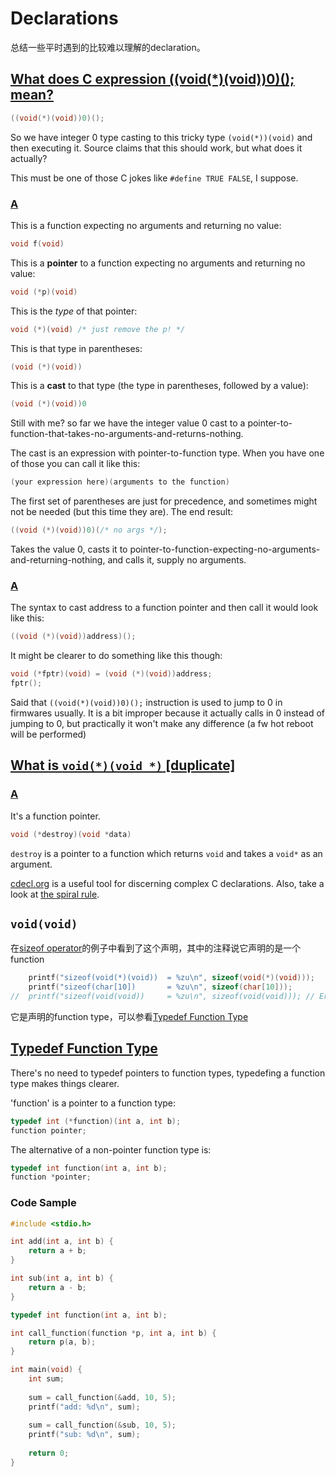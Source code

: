 # Declarations

总结一些平时遇到的比较难以理解的declaration。

## [What does C expression ((void(*)(void))0)(); mean?](https://stackoverflow.com/questions/20357106/what-does-c-expression-voidvoid0-mean)

```C
((void(*)(void))0)();
```

So we have integer 0 type casting to this tricky type `(void(*))(void)` and then executing it. Source claims that this should work, but what does it actually?

This must be one of those C jokes like `#define TRUE FALSE`, I suppose.

### [A](https://stackoverflow.com/a/20357286)

This is a function expecting no arguments and returning no value:

```c
void f(void)
```

This is a **pointer** to a function expecting no arguments and returning no value:

```c
void (*p)(void)
```

This is the *type* of that pointer:

```c
void (*)(void) /* just remove the p! */
```

This is that type in parentheses:

```c
(void (*)(void))
```

This is a **cast** to that type (the type in parentheses, followed by a value):

```c
(void (*)(void))0
```

Still with me? so far we have the integer value 0 cast to a pointer-to-function-that-takes-no-arguments-and-returns-nothing.

The cast is an expression with pointer-to-function type. When you have one of those you can call it like this:

```c
(your expression here)(arguments to the function)
```

The first set of parentheses are just for precedence, and sometimes might not be needed (but this time they are). The end result:

```c
((void (*)(void))0)(/* no args */);
```

Takes the value 0, casts it to pointer-to-function-expecting-no-arguments-and-returning-nothing, and calls it, supply no arguments.



### [A](https://stackoverflow.com/a/20357227)

The syntax to cast address to a function pointer and then call it would look like this:

```c
((void (*)(void))address)();
```

It might be clearer to do something like this though:

```c
void (*fptr)(void) = (void (*)(void))address;
fptr();
```

Said that `((void(*)(void))0)();` instruction is used to jump to 0 in firmwares usually. It is a bit improper because it actually calls in 0 instead of jumping to 0, but practically it won't make any difference (a fw hot reboot will be performed)

## [What is `void(*)(void *)` [duplicate]](https://stackoverflow.com/questions/12830860/what-is-voidvoid)



### [A](https://stackoverflow.com/a/12830911)

It's a function pointer.

```c++
void (*destroy)(void *data)
```

`destroy` is a pointer to a function which returns `void` and takes a `void*` as an argument.

[cdecl.org](http://cdecl.org/) is a useful tool for discerning complex C declarations. Also, take a look at [the spiral rule](https://stackoverflow.com/questions/3707096/spiral-rule-and-declaration-follows-usage-for-parsing-c-expressions).





## `void(void)`

在[sizeof operator](https://en.cppreference.com/w/c/language/sizeof)的例子中看到了这个声明，其中的注释说它声明的是一个function

```c
    printf("sizeof(void(*)(void))  = %zu\n", sizeof(void(*)(void)));
    printf("sizeof(char[10])       = %zu\n", sizeof(char[10]));
//  printf("sizeof(void(void))     = %zu\n", sizeof(void(void))); // Error: function type
```

它是声明的function type，可以参看[Typedef Function Type](http://www.iso-9899.info/wiki/Typedef_Function_Type)



## [Typedef Function Type](http://www.iso-9899.info/wiki/Typedef_Function_Type)

There's no need to typedef pointers to function types, typedefing a function type makes things clearer.

'function' is a pointer to a function type:

```c
typedef int (*function)(int a, int b);
function pointer;
```

The alternative of a non-pointer function type is:

```c
typedef int function(int a, int b);
function *pointer;
```





### Code Sample

```c
#include <stdio.h>

int add(int a, int b) {
    return a + b;
}

int sub(int a, int b) {
    return a - b;
}

typedef int function(int a, int b);

int call_function(function *p, int a, int b) {
    return p(a, b);
}

int main(void) {
    int sum;
    
    sum = call_function(&add, 10, 5);
    printf("add: %d\n", sum);
    
    sum = call_function(&sub, 10, 5);
    printf("sub: %d\n", sum);
    
    return 0;
}
```